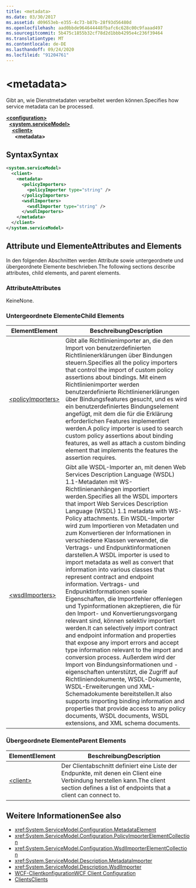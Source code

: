 ```yaml
---
title: <metadata>
ms.date: 03/30/2017
ms.assetid: d09653eb-e355-4c73-b87b-28f93d56480d
ms.openlocfilehash: aad0bbde964644448fbafc6c628c00c9faaad497
ms.sourcegitcommit: 5b475c1855b32cf78d2d1bbb4295e4c236f39464
ms.translationtype: MT
ms.contentlocale: de-DE
ms.lasthandoff: 09/24/2020
ms.locfileid: "91204761"
---
```

# \<metadata>

<span data-ttu-id="addfb-101">Gibt an, wie Dienstmetadaten verarbeitet werden können.</span><span class="sxs-lookup"><span data-stu-id="addfb-101">Specifies how service metadata can be processed.</span></span>  
  
[**\<configuration>**](../configuration-element.md)\
&nbsp;&nbsp;[**\<system.serviceModel>**](system-servicemodel.md)\
&nbsp;&nbsp;&nbsp;&nbsp;[**\<client>**](client.md)\
&nbsp;&nbsp;&nbsp;&nbsp;&nbsp;&nbsp;**\<metadata>**  
  
## <a name="syntax"></a><span data-ttu-id="addfb-102">Syntax</span><span class="sxs-lookup"><span data-stu-id="addfb-102">Syntax</span></span>  
  
```xml  
<system.serviceModel>
  <client>
    <metadata>
      <policyImporters>
        <policyImporter type="string" />
      </policyImporters>
      <wsdlImporters>
        <wsdlImporter type="string" />
      </wsdlImporters>
    </metadata>
  </client>
</system.serviceModel>
```  
  
## <a name="attributes-and-elements"></a><span data-ttu-id="addfb-103">Attribute und Elemente</span><span class="sxs-lookup"><span data-stu-id="addfb-103">Attributes and Elements</span></span>  

 <span data-ttu-id="addfb-104">In den folgenden Abschnitten werden Attribute sowie untergeordnete und übergeordnete Elemente beschrieben.</span><span class="sxs-lookup"><span data-stu-id="addfb-104">The following sections describe attributes, child elements, and parent elements.</span></span>  
  
### <a name="attributes"></a><span data-ttu-id="addfb-105">Attribute</span><span class="sxs-lookup"><span data-stu-id="addfb-105">Attributes</span></span>  

 <span data-ttu-id="addfb-106">Keine</span><span class="sxs-lookup"><span data-stu-id="addfb-106">None.</span></span>  
  
### <a name="child-elements"></a><span data-ttu-id="addfb-107">Untergeordnete Elemente</span><span class="sxs-lookup"><span data-stu-id="addfb-107">Child Elements</span></span>  
  
|<span data-ttu-id="addfb-108">Element</span><span class="sxs-lookup"><span data-stu-id="addfb-108">Element</span></span>|<span data-ttu-id="addfb-109">Beschreibung</span><span class="sxs-lookup"><span data-stu-id="addfb-109">Description</span></span>|  
|-------------|-----------------|  
|[\<policyImporters>](policyimporters.md)|<span data-ttu-id="addfb-110">Gibt alle Richtlinienimporter an, die den Import von benutzerdefinierten Richtlinienerklärungen über Bindungen steuern.</span><span class="sxs-lookup"><span data-stu-id="addfb-110">Specifies all the policy importers that control the import of custom policy assertions about bindings.</span></span> <span data-ttu-id="addfb-111">Mit einem Richtlinienimporter werden benutzerdefinierte Richtlinienerklärungen über Bindungsfeatures gesucht, und es wird ein benutzerdefiniertes Bindungselement angefügt, mit dem die für die Erklärung erforderlichen Features implementiert werden.</span><span class="sxs-lookup"><span data-stu-id="addfb-111">A policy importer is used to search custom policy assertions about binding features, as well as attach a custom binding element that implements the features the assertion requires.</span></span>|  
|[\<wsdlImporters>](wsdlimporters.md)|<span data-ttu-id="addfb-112">Gibt alle WSDL-Importer an, mit denen Web Services Description Language (WSDL) 1.1-Metadaten mit WS-Richtlinienanhängen importiert werden.</span><span class="sxs-lookup"><span data-stu-id="addfb-112">Specifies all the WSDL importers that import Web Services Description Language (WSDL) 1.1 metadata with WS-Policy attachments.</span></span> <span data-ttu-id="addfb-113">Ein WSDL-Importer wird zum Importieren von Metadaten und zum Konvertieren der Informationen in verschiedene Klassen verwendet, die Vertrags- und Endpunktinformationen darstellen.</span><span class="sxs-lookup"><span data-stu-id="addfb-113">A WSDL importer is used to import metadata as well as convert that information into various classes that represent contract and endpoint information.</span></span> <span data-ttu-id="addfb-114">Vertrags- und Endpunktinformationen sowie Eigenschaften, die Importfehler offenlegen und Typinformationen akzeptieren, die für den Import- und Konvertierungsvorgang relevant sind, können selektiv importiert werden.</span><span class="sxs-lookup"><span data-stu-id="addfb-114">It can selectively import contract and endpoint information and properties that expose any import errors and accept type information relevant to the import and conversion process.</span></span> <span data-ttu-id="addfb-115">Außerdem wird der Import von Bindungsinformationen und -eigenschaften unterstützt, die Zugriff auf Richtliniendokumente, WSDL-Dokumente, WSDL-Erweiterungen und XML-Schemadokumente bereitstellen.</span><span class="sxs-lookup"><span data-stu-id="addfb-115">It also supports importing binding information and properties that provide access to any policy documents, WSDL documents, WSDL extensions, and XML schema documents.</span></span>|  
  
### <a name="parent-elements"></a><span data-ttu-id="addfb-116">Übergeordnete Elemente</span><span class="sxs-lookup"><span data-stu-id="addfb-116">Parent Elements</span></span>  
  
|<span data-ttu-id="addfb-117">Element</span><span class="sxs-lookup"><span data-stu-id="addfb-117">Element</span></span>|<span data-ttu-id="addfb-118">Beschreibung</span><span class="sxs-lookup"><span data-stu-id="addfb-118">Description</span></span>|  
|-------------|-----------------|  
|[\<client>](client.md)|<span data-ttu-id="addfb-119">Der Clientabschnitt definiert eine Liste der Endpunkte, mit denen ein Client eine Verbindung herstellen kann.</span><span class="sxs-lookup"><span data-stu-id="addfb-119">The client section defines a list of endpoints that a client can connect to.</span></span>|  
  
## <a name="see-also"></a><span data-ttu-id="addfb-120">Weitere Informationen</span><span class="sxs-lookup"><span data-stu-id="addfb-120">See also</span></span>

- <xref:System.ServiceModel.Configuration.MetadataElement>
- <xref:System.ServiceModel.Configuration.PolicyImporterElementCollection>
- <xref:System.ServiceModel.Configuration.WsdlImporterElementCollection>
- <xref:System.ServiceModel.Description.MetadataImporter>
- <xref:System.ServiceModel.Description.WsdlImporter>
- [<span data-ttu-id="addfb-121">WCF-Clientkonfiguration</span><span class="sxs-lookup"><span data-stu-id="addfb-121">WCF Client Configuration</span></span>](../../../wcf/feature-details/client-configuration.md)
- [<span data-ttu-id="addfb-122">Clients</span><span class="sxs-lookup"><span data-stu-id="addfb-122">Clients</span></span>](../../../wcf/feature-details/clients.md)
